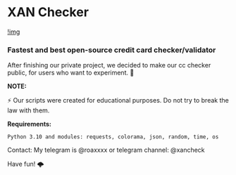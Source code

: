 # XAN Checker
[!img](https://i.postimg.cc/pTgyVZhr/xan-icon.png)

### Fastest and best open-source credit card checker/validator 

After finishing our private project, we decided to make our cc checker public, for users who want to experiment. 🗿


**NOTE:** 

⚡ Our scripts were created for educational purposes. Do not try to break the law with them.



**Requirements:**

`Python 3.10 and modules: requests, colorama, json, random, time, os`


Contact:
My telegram is @roaxxxx
or telegram channel: @xancheck


Have fun! 🌩️

